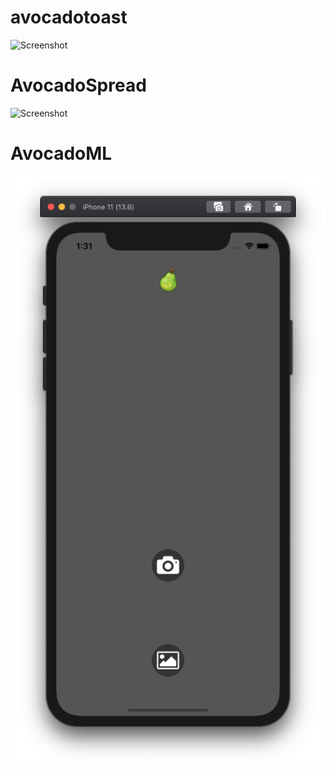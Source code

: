 # avocadotoast
![Screenshot](https://github.com/arunabhdas/avocadotoast/blob/master/screenshots/screenshot_1.png "Screenshot")


# AvocadoSpread
![Screenshot](https://github.com/arunabhdas/avocadotoast/blob/master/screenshots/screenshot_2.png "Screenshot")

# AvocadoML
![Screenshot](https://github.com/arunabhdas/avocado/blob/master/AvocadoML/avocado_ml_screenshot_1.png "Screenshot")
